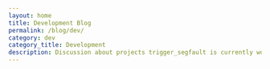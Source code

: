 ```yaml
---
layout: home
title: Development Blog
permalink: /blog/dev/
category: dev
category_title: Development
description: Discussion about projects trigger_segfault is currently working on, or plans to work on.
---
```

